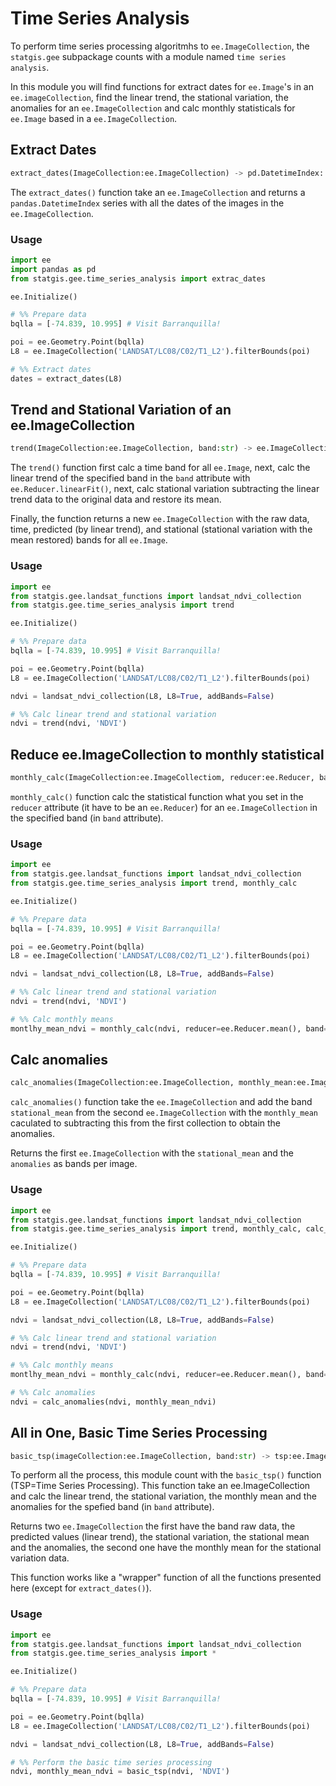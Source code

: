 # Time Series Analysis

To perform time series processing algoritmhs to `ee.ImageCollection`, the `statgis.gee` subpackage counts with a module named `time series analysis`.

In this module you will find functions for extract dates for `ee.Image`'s in an `ee.imageCollection`, find the linear trend, the stational variation, the anomalies for an `ee.ImageCollection` and calc monthly statisticals for `ee.Image` based in a `ee.ImageCollection`.

## Extract Dates

```python
extract_dates(ImageCollection:ee.ImageCollection) -> pd.DatetimeIndex:
```

The `extract_dates()` function take an `ee.ImageCollection` and returns a `pandas.DatetimeIndex` series with all the dates of the images in the `ee.ImageCollection`.

### Usage

```python
import ee
import pandas as pd
from statgis.gee.time_series_analysis import extrac_dates

ee.Initialize()

# %% Prepare data
bqlla = [-74.839, 10.995] # Visit Barranquilla!

poi = ee.Geometry.Point(bqlla)
L8 = ee.ImageCollection('LANDSAT/LC08/C02/T1_L2').filterBounds(poi)

# %% Extract dates
dates = extract_dates(L8)
```

## Trend and Stational Variation of an ee.ImageCollection

```python
trend(ImageCollection:ee.ImageCollection, band:str) -> ee.ImageCollection:
```

The `trend()` function first calc a time band for all `ee.Image`, next, calc the linear trend of the specified band in the `band` attribute with `ee.Reducer.linearFit()`, next, calc stational variation subtracting the linear trend data to the original data and restore its mean. 

Finally, the function returns a new `ee.ImageCollection` with the raw data, time, predicted (by linear trend), and stational (stational variation with the mean restored) bands for all `ee.Image`.

### Usage

```python
import ee
from statgis.gee.landsat_functions import landsat_ndvi_collection
from statgis.gee.time_series_analysis import trend

ee.Initialize()

# %% Prepare data
bqlla = [-74.839, 10.995] # Visit Barranquilla!

poi = ee.Geometry.Point(bqlla)
L8 = ee.ImageCollection('LANDSAT/LC08/C02/T1_L2').filterBounds(poi)

ndvi = landsat_ndvi_collection(L8, L8=True, addBands=False)

# %% Calc linear trend and stational variation
ndvi = trend(ndvi, 'NDVI')
```

## Reduce ee.ImageCollection to monthly statistical

```python
monthly_calc(ImageCollection:ee.ImageCollectiom, reducer:ee.Reducer, band:str) -> ee.ImageCollection:
```

`monthly_calc()` function calc the statistical function what you set in the `reducer` attribute (it have to be an `ee.Reducer`) for an `ee.ImageCollection` in the specified band (in `band` attribute).

### Usage

```python
import ee
from statgis.gee.landsat_functions import landsat_ndvi_collection
from statgis.gee.time_series_analysis import trend, monthly_calc

ee.Initialize()

# %% Prepare data
bqlla = [-74.839, 10.995] # Visit Barranquilla!

poi = ee.Geometry.Point(bqlla)
L8 = ee.ImageCollection('LANDSAT/LC08/C02/T1_L2').filterBounds(poi)

ndvi = landsat_ndvi_collection(L8, L8=True, addBands=False)

# %% Calc linear trend and stational variation
ndvi = trend(ndvi, 'NDVI')

# %% Calc monthly means
montlhy_mean_ndvi = monthly_calc(ndvi, reducer=ee.Reducer.mean(), band='stational')
```

## Calc anomalies

```python
calc_anomalies(ImageCollection:ee.ImageCollection, monthly_mean:ee.ImageCollection) -> ee.ImageCollection:
```

`calc_anomalies()` function take the `ee.ImageCollection` and add the band `stational_mean` from the second `ee.ImageCollection` with the `monthly_mean` caculated to subtracting this from the first collection to obtain the anomalies.

Returns the first `ee.ImageCollection` with the `stational_mean` and the `anomalies` as bands per image.

### Usage

```python
import ee
from statgis.gee.landsat_functions import landsat_ndvi_collection
from statgis.gee.time_series_analysis import trend, monthly_calc, calc_anomalies

ee.Initialize()

# %% Prepare data
bqlla = [-74.839, 10.995] # Visit Barranquilla!

poi = ee.Geometry.Point(bqlla)
L8 = ee.ImageCollection('LANDSAT/LC08/C02/T1_L2').filterBounds(poi)

ndvi = landsat_ndvi_collection(L8, L8=True, addBands=False)

# %% Calc linear trend and stational variation
ndvi = trend(ndvi, 'NDVI')

# %% Calc monthly means
montlhy_mean_ndvi = monthly_calc(ndvi, reducer=ee.Reducer.mean(), band='stational')

# %% Calc anomalies 
ndvi = calc_anomalies(ndvi, monthly_mean_ndvi)
```

## All in One, Basic Time Series Processing

```python
basic_tsp(imageCollection:ee.ImageCollection, band:str) -> tsp:ee.ImageCollection, monthly_mean:ee.ImageCollection
```

To perform all the process, this module count with the `basic_tsp()` function (TSP=Time Series Processing). This function take an ee.ImageCollection and calc the linear trend, the stational variation, the monthly mean and the anomalies for the spefied band (in `band` attribute).

Returns two `ee.ImageCollection` the first have the band raw data, the predicted values (linear trend), the stational variation, the stational mean and the anomalies, the second one have the monthly mean for the stational variation data.

This function works like a "wrapper" function of all the functions presented here (except for `extract_dates()`).

### Usage

```python
import ee
from statgis.gee.landsat_functions import landsat_ndvi_collection
from statgis.gee.time_series_analysis import *

ee.Initialize()

# %% Prepare data
bqlla = [-74.839, 10.995] # Visit Barranquilla!

poi = ee.Geometry.Point(bqlla)
L8 = ee.ImageCollection('LANDSAT/LC08/C02/T1_L2').filterBounds(poi)

ndvi = landsat_ndvi_collection(L8, L8=True, addBands=False)

# %% Perform the basic time series processing
ndvi, monthly_mean_ndvi = basic_tsp(ndvi, 'NDVI')
```
